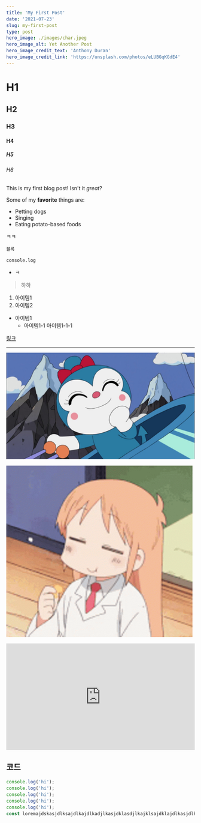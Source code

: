 ```yaml
---
title: 'My First Post'
date: '2021-07-23'
slug: my-first-post
type: post
hero_image: ./images/char.jpeg
hero_image_alt: Yet Another Post
hero_image_credit_text: 'Anthony Duran'
hero_image_credit_link: 'https://unsplash.com/photos/eLUBGqKGdE4'
---
```


# H1

## H2

### H3

#### H4

##### H5

###### H6

This is my first blog post! Isn't it _great_?

Some of my **favorite** things are:

- Petting dogs
- Singing
- Eating potato-based foods

ㅋㅋ

`블록`

```
console.log
```

- ㅋ

> 하하

1. 아이템1
2. 아이템2

- 아이템1
  - 아이템1-1
    아이템1-1-1

[링크](https://naver.com)

---

![이미지](./images/char.jpeg)

![Gif](./images/hakase.gif)

<div style="padding-top:56.25%;position:relative">
<iframe width="100%" height="100%" style="position:absolute;top:0;left:0;right:0;bottom:0;" src="https://www.youtube.com/embed/eEFVxI9lqjU?si=ukuMF108H_xw7cm8" title="YouTube video player" frameborder="0" allow="accelerometer; autoplay; clipboard-write; encrypted-media; gyroscope; picture-in-picture; web-share" allowfullscreen></iframe>
</div>

## 코드

```javascript
console.log('hi');
console.log('hi');
console.log('hi');
console.log('hi');
console.log('hi');
const loremajdskasjdlksajdlkajdlkadjlkasjdklasdjlkajklsajdklajdlkasjdlkasjdklasjdklasdjklasdjlsadja = () => {};
```
